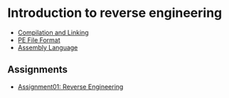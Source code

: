 # Introduction to reverse engineering

- [Compilation and Linking](compilation_object_linking.md)
- [PE File Format](PE_file_format.md)
- [Assembly Language](assembler_execution.md)

## Assignments

- [Assignment01: Reverse Engineering](assignment01/assignment_info.md)
